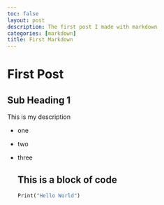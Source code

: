 ```yaml
---
toc: false
layout: post
description: The first post I made with markdown
categories: [markdown]
title: First Markdown
---
```

# First Post
## Sub Heading 1
This is my description
 - one
  - two
   - three
    
    
      ## This is a block of code
      ```python
      Print("Hello World")
      ```